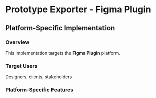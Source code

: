 # Prototype Exporter - Figma Plugin

## Platform-Specific Implementation

### Overview
This implementation targets the **Figma Plugin** platform.

### Target Users
Designers, clients, stakeholders

### Platform-Specific Features
